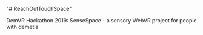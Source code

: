 "# ReachOutTouchSpace" 

DemVR Hackathon 2019: SenseSpace  - a sensory WebVR project for people with demetia
